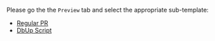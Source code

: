 Please go the the `Preview` tab and select the appropriate sub-template:

* [Regular PR](?expand=1&template=main_pr_template.md)
* [DbUp Script](?expand=1&template=dbup_pr_template.md)
